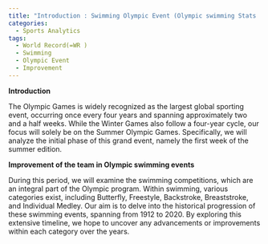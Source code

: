 ```yaml
---
title: "Introduction : Swimming Olympic Event (Olympic swimming Stats : Part 1)"
categories:
  - Sports Analytics
tags:
  - World Record(=WR )
  - Swimming 
  - Olympic Event
  - Improvement
---
```



**Introduction**

The Olympic Games is widely recognized as the largest global sporting event, occurring once every four years and spanning approximately two and a half weeks. While the Winter Games also follow a four-year cycle, our focus will solely be on the Summer Olympic Games. Specifically, we will analyze the initial phase of this grand event, namely the first week of the summer edition.

**Improvement of the team in Olympic swimming events**

During this period, we will examine the swimming competitions, which are an integral part of the Olympic program. Within swimming, various categories exist, including Butterfly, Freestyle, Backstroke, Breaststroke, and Individual Medley. Our aim is to delve into the historical progression of these swimming events, spanning from 1912 to 2020. By exploring this extensive timeline, we hope to uncover any advancements or improvements within each category over the years.





